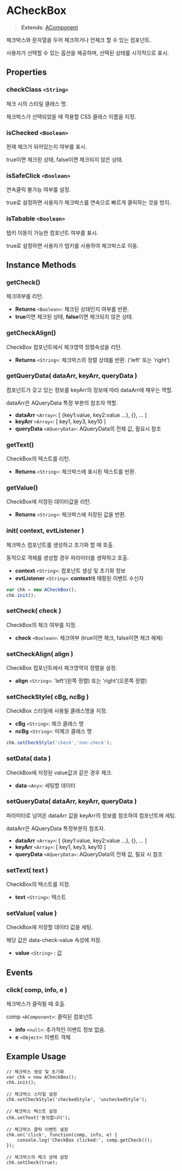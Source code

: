 # ACheckBox
> **Extends**: [AComponent](https://wikidocs.net/274979)

체크박스와 문자열을 두어 체크하거나 언체크 할 수 있는 컴포넌트. 

사용자가 선택할 수 있는 옵션을 제공하며, 선택된 상태를 시각적으로 표시.

## Properties

### checkClass `<String>`
체크 시의 스타일 클래스 명. 

체크박스가 선택되었을 때 적용할 CSS 클래스 이름을 지정.

### isChecked `<Boolean>`
현재 체크가 되어있는지 여부를 표시. 

true이면 체크된 상태, false이면 체크되지 않은 상태.

### isSafeClick `<Boolean>`
연속클릭 불가능 여부를 설정. 

true로 설정하면 사용자가 체크박스를 연속으로 빠르게 클릭하는 것을 방지.

### isTabable `<Boolean>`
탭키 이동이 가능한 컴포넌트 여부를 표시. 

true로 설정하면 사용자가 탭키를 사용하여 체크박스로 이동.

## Instance Methods

### getCheck()

체크여부를 리턴.

- **Returns** `<Boolean>`: 체크된 상태인지 여부를 반환. 
- **true**이면 체크된 상태, **false**이면 체크되지 않은 상태.

### getCheckAlign()
CheckBox 컴포넌트에서 체크영역 정렬속성을 리턴.

- **Returns** `<String>`: 체크박스의 정렬 상태를 반환. ('left' 또는 'right')

### getQueryData( dataArr, keyArr, queryData )
컴포넌트가 갖고 있는 정보를 keyArr의 정보에 따라 dataArr에 채우는 역할. 

dataArr은 AQueryData 특정 부분의 참조자 역할.

- **dataArr** `<Array>`: [ {key1:value, key2:value ...}, {}, ... ]
- **keyArr** `<Array>`: [ key1, key3, key10 ]
- **queryData** `<AQueryData>`: AQueryData의 전체 값, 필요시 참조

### getText()
CheckBox의 텍스트를 리턴.

- **Returns** `<String>`: 체크박스에 표시된 텍스트를 반환.

### getValue()
CheckBox에 저장된 데이터값을 리턴.

- **Returns** `<String>`: 체크박스에 저장된 값을 반환.

### init( context, evtListener )
체크박스 컴포넌트를 생성하고 초기화 할 때 호출. 

동적으로 객체를 생성할 경우 파라미터를 생략하고 호출.

- **context** `<String>`: 컴포넌트 생성 및 초기화 정보
- **evtListener** `<String>`: **context**에 매핑된 이벤트 수신자

```js
var chk = new ACheckBox();
chk.init();
```

### setCheck( check )
CheckBox의 체크 여부를 지정.

- **check** `<Boolean>`: 체크여부 (true이면 체크, false이면 체크 해제)

### setCheckAlign( align )

CheckBox 컴포넌트에서 체크영역의 정렬을 설정.

- **align** `<String>`: 'left'(왼쪽 정렬) 또는 'right'(오른쪽 정렬)

### setCheckStyle( cBg, ncBg )
CheckBox 스타일에 사용될 클래스명을 지정.

- **cBg** `<String>`: 체크 클래스 명
- **ncBg** `<String>`: 미체크 클래스 명

```js
chk.setCheckStyle('check','non-check');
```

### setData( data )
CheckBox에 저장된 value값과 같은 경우 체크.

- **data** `<Any>`: 세팅할 데이터

### setQueryData( dataArr, keyArr, queryData )

파라미터로 넘어온 dataArr 값을 keyArr의 정보를 참조하여 컴포넌트에 세팅. 

dataArr은 AQueryData 특정부분의 참조자.

- **dataArr** `<Array>`: [ {key1:value, key2:value ...}, {}, ... ]
- **keyArr** `<Array>`: [ key1, key3, key10 ]
- **queryData** `<AQueryData>`: AQueryData의 전체 값, 필요 시 참조

### setText( text )
CheckBox의 텍스트를 지정.

- **text** `<String>`: 텍스트

### setValue( value )
CheckBox에 저장할 데이터 값을 세팅. 

해당 값은 data-check-value 속성에 저장.

- **value** `<String>` : 값

## Events
### click( comp, info, e )
체크박스가 클릭될 때 호출.

comp `<AComponent>`: 클릭된 컴포넌트
- **info** `<null>`: 추가적인 이벤트 정보 없음.
- **e** `<Object>`: 이벤트 객체


## Example Usage

```
// 체크박스 생성 및 초기화
var chk = new ACheckBox();
chk.init();

// 체크박스 스타일 설정
chk.setCheckStyle('checkedStyle', 'uncheckedStyle');

// 체크박스 텍스트 설정
chk.setText('동의합니다');

// 체크박스 클릭 이벤트 설정
chk.on('click', function(comp, info, e) {
    console.log('CheckBox clicked:', comp.getCheck());
});

// 체크박스의 체크 상태 설정
chk.setCheck(true);
```